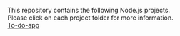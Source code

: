 This repository contains the following Node.js projects.  
Please click on each project folder for more information.  
 [To-do-app](https://github.com/BasileKoko/Node.js/tree/master/to-do-app)
